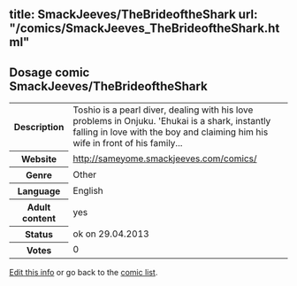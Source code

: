 title: SmackJeeves/TheBrideoftheShark
url: "/comics/SmackJeeves_TheBrideoftheShark.html"
---
Dosage comic SmackJeeves/TheBrideoftheShark
-----------------------------------------

<p id="msg"></p>
<script type="text/javascript">
if (window.location.search === '?edit_info_mail=sent_ok') {
  var elem = document.getElementById("msg");
  elem.innerHTML = 'Edited information sucessfully sent.';
  elem.className = 'ok';
}
</script>
<table class="comicinfo">
<tr>
<th>Description</th><td>Toshio is a pearl diver, dealing with his love problems in Onjuku. 'Ehukai is a shark, instantly falling in love with the boy and claiming him his wife in front of his family...</td>
</tr>
<tr>
<th>Website</th><td><a href="http://sameyome.smackjeeves.com/comics/">http://sameyome.smackjeeves.com/comics/</a></td>
</tr>
<tr>
<th>Genre</th><td>Other</td>
</tr>
<tr>
<th>Language</th><td>English</td>
</tr>
<tr>
<th>Adult content</th><td>yes</td>
</tr>
<tr>
<th>Status</th><td>ok on 29.04.2013</td>
</tr>
<tr>
<th>Votes</th><td>0</td>
</tr>
</table>

[Edit this info](SmackJeeves_TheBrideoftheShark_edit.html) or go back to the [comic list](../comic-index.html).
